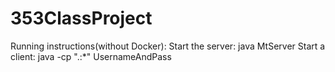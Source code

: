 # 353ClassProject
Running instructions(without Docker): 
Start the server: java MtServer
Start a client:  java -cp ".:*" UsernameAndPass
